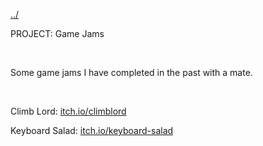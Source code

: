 [../](javascript:swapText('main'))

PROJECT: Game Jams

<br>

Some game jams I have completed in the past with a mate.

<br>

Climb Lord: [itch.io/climblord](https://j3llybee.itch.io/climblord)

Keyboard Salad: [itch.io/keyboard-salad](https://j3llybee.itch.io/keyboard-salad)